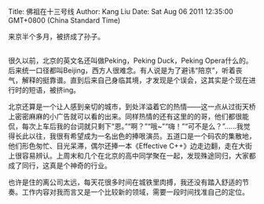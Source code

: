 Title: 佛祖在十三号线
Author: Kang Liu
Date: Sat Aug 06 2011 12:35:00 GMT+0800 (China Standard Time)

来京半个多月，被挤成了孙子。

## 

很久以前，北京的英文名还叫做Peking，Peking Duck，Peking Opera什么的。后来统一口径都叫Beijing，西方人很难念。有人说是为了避讳“陪京”，听着丧气，解释的挺靠谱。直到后来自己身临其境，才发现是个误会，这其实是个现在进行时的短语，被挤ing。

北京还算是一个让人感到亲切的城市，到处洋溢着它的热情——这一点从过街天桥上密密麻麻的小广告就可以看的出来。同样热情的还有这里的的哥，他们都很能侃，每次上车后我的台词就只剩下“恩。”“啊？”“哦~”“嗨！”“可不是么？”……我觉得长此以往，我很有希望成为一名出色的捧哏演员。五道口是一个码农的集散地，他们形色匆忙、目光呆滞，偶尔还捧一本《Effective C++》边走边翻，走在大街上很容易辨认。上周末和几个在北京的高中同学聚在一起，发现殊途同归，大家都成了同行，这真是个神奇的行业。

也许是住的离公司太远，每天花很多时间在城铁里肉搏，我还没有踏入舒适的节奏。工作内容对我而言又是一个比较新的领域，需要一段时间找准自己的定位。